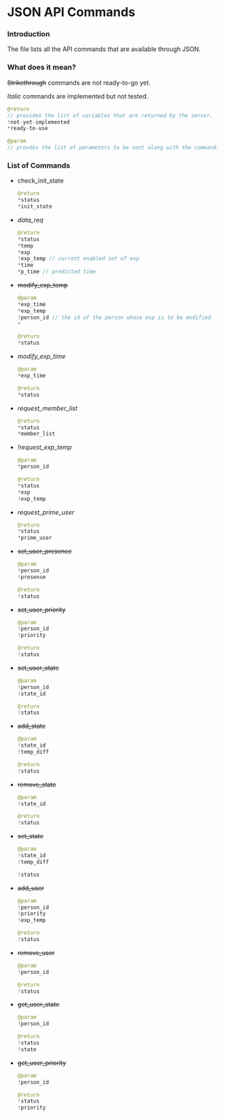 # JSON API Commands
### Introduction
The file lists all the API commands that are available through JSON. 

### What does it mean?
~~Strikethrough~~ commands are not ready-to-go yet.

*Italic* commands are implemented but not tested.

```JAVA
@return
// provides the list of variables that are returned by the server.
!not-yet-implemented
*ready-to-use
```

```JAVA
@param
// provdes the list of parameters to be sent along with the command. 
```

### List of Commands
- check_init_state
    
    ```JAVA
    @return 
    *status
    *init_state
    ```

- *data_req*

    ```JAVA
    @return
    *status
    *temp
    *exp
    !exp_temp // current enabled set of exp
    *time
    *p_time // predicted time
    ```

- ~~modify_exp_temp~~

    ```JAVA
    @param
    *exp_time
    *exp_temp
    !person_id // the id of the person whose exp is to be modified
    *
    ```
    ```JAVA
    @return
    *status
    ```

- *modify_exp_time*

    ```JAVA
    @param
    *exp_time
    ```

    ```JAVA
    @return
    *status
    ```

- *request_member_list*

    ```JAVA
    @return
    *status    
    *member_list
    ```

- *!request_exp_temp*

    ```JAVA
    @param
    *person_id
    ```

    ```JAVA
    @return
    *status
    *exp
    !exp_temp
    ```

- *request_prime_user*

    ```JAVA
    @return
    *status
    *prime_user
    ```

- ~~set_user_presence~~

    ```JAVA
    @param
    !person_id
    !presense
    ```

    ```JAVA
    @return
    !status
    ```

- ~~set_user_priority~~
    
    ```JAVA
    @param
    !person_id
    !priority
    ```

    ```JAVA
    @return
    !status
    ```

- ~~set_user_state~~
    
    ```JAVA
    @param
    !person_id
    !state_id
    ```
    
    ```JAVA
    @return
    !status
    ```

- ~~add_state~~

    ```JAVA
    @param
    !state_id
    !temp_diff
    ```

    ```JAVA
    @return
    !status
    ```

- ~~remove_state~~

    ```JAVA
    @param
    !state_id
    ```

    ```JAVA
    @return
    !status
    ```

- ~~set_state~~

    ```JAVA
    @param
    !state_id
    !temp_diff
    ```

    ```JAVA
    !status
    ```

- ~~add_user~~

    ```JAVA
    @param
    !person_id
    !priority
    !exp_temp
    ```

    ```JAVA
    @return
    !status
    ```

- ~~remove_user~~

    ```JAVA
    @param
    !person_id
    ```

    ```JAVA
    @return
    !status
    ```

- ~~get_user_state~~

    ```JAVA
    @param
    !person_id
    ```

    ```JAVA
    @return
    !status
    !state
    ```

- ~~get_user_priority~~

    ```JAVA
    @param
    !person_id
    ```

    ```JAVA
    @return
    !status
    !priority
    ```
